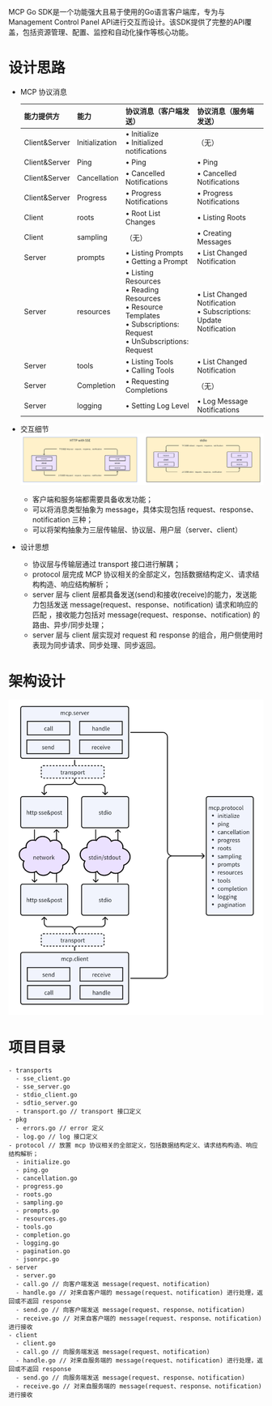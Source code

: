 MCP Go SDK是一个功能强大且易于使用的Go语言客户端库，专为与Management Control Panel API进行交互而设计。该SDK提供了完整的API覆盖，包括资源管理、配置、监控和自动化操作等核心功能。

# 设计思路

- MCP 协议消息
  
  | 能力提供方     | 能力             | 协议消息（客户端发送）                                                                                   | 协议消息（服务端发送）                                       |
  | ------------- | ---------------- | -------------------------------------------------------------------------------------------------------- | ------------------------------------------------------------ |
  | Client&Server | Initialization   | • Initialize <br>• Initialized notifications                                                            | （无）                                                       |
  | Client&Server | Ping             | • Ping                                                                                                   | • Ping                                                       |
  | Client&Server | Cancellation     | • Cancelled Notifications                                                                               | • Cancelled Notifications                                    |
  | Client&Server | Progress         | • Progress Notifications                                                                                | • Progress Notifications                                     |
  | Client        | roots            | • Root List Changes                                                                                     | • Listing Roots                                              |
  | Client        | sampling         | （无）                                                                                                  | • Creating Messages                                          |
  | Server        | prompts          | • Listing Prompts <br>• Getting a Prompt                                                                | • List Changed Notification                                  |
  | Server        | resources        | • Listing Resources <br>• Reading Resources <br>• Resource Templates <br>• Subscriptions: Request <br>• UnSubscriptions: Request | • List Changed Notification <br>• Subscriptions: Update Notification |
  | Server        | tools            | • Listing Tools <br>• Calling Tools                                                                     | • List Changed Notification                                  |
  | Server        | Completion       | • Requesting Completions                                                                                | （无）                                                       |
  | Server        | logging          | • Setting Log Level                                                                                     | • Log Message Notifications                                  |

- 交互细节
  ![img_1.png](../images/img_1.png)
    - 客户端和服务端都需要具备收发功能；
    - 可以将消息类型抽象为 message，具体实现包括 request、response、notification 三种；
    - 可以将架构抽象为三层传输层、协议层、用户层（server、client）


- 设计思想
    - 协议层与传输层通过 transport 接口进行解耦；
    - protocol 层完成 MCP 协议相关的全部定义，包括数据结构定义、请求结构构造、响应结构解析；
    - server 层与 client 层都具备发送(send)和接收(receive)的能力，发送能力包括发送 message(request、response、notification) 请求和响应的匹配 ，接收能力包括对 message(request、response、notification) 的路由、异步/同步处理；
    - server 层与 client 层实现对 request 和 response 的组合，用户侧使用时表现为同步请求、同步处理、同步返回。

# 架构设计
![img.png](../images/img.png)

# 项目目录

    - transports
      - sse_client.go
      - sse_server.go
      - stdio_client.go
      - sdtio_server.go
      - transport.go // transport 接口定义
    - pkg
      - errors.go // error 定义
      - log.go // log 接口定义
    - protocol // 放置 mcp 协议相关的全部定义，包括数据结构定义、请求结构构造、响应结构解析；
      - initialize.go
      - ping.go
      - cancellation.go
      - progress.go
      - roots.go
      - sampling.go
      - prompts.go
      - resources.go
      - tools.go
      - completion.go
      - logging.go
      - pagination.go
      - jsonrpc.go
    - server
      - server.go
      - call.go // 向客户端发送 message(request、notification)
      - handle.go // 对来自客户端的 message(request、notification) 进行处理，返回或不返回 response
      - send.go // 向客户端发送 message(request、response、notification)
      - receive.go // 对来自客户端的 message(request、response、notification)进行接收
    - client
      - client.go
      - call.go // 向服务端发送 message(request、notification)
      - handle.go // 对来自服务端的 message(request、notification) 进行处理，返回或不返回 response
      - send.go // 向服务端发送 message(request、response、notification)
      - receive.go // 对来自服务端的 message(request、response、notification)进行接收